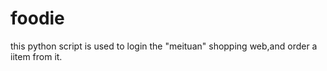 foodie
======
this python script is used to login the "meituan" shopping web,and order a iitem from it.
